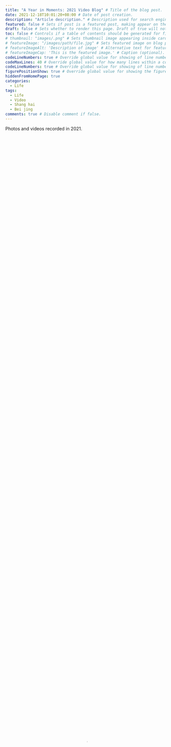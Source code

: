 ```yaml
---
title: "A Year in Moments: 2021 Video Blog" # Title of the blog post.
date: 2021-12-18T10:01:20+08:00 # Date of post creation.
description: "Article description." # Description used for search engine.
featured: false # Sets if post is a featured post, making appear on the home page side bar.
draft: false # Sets whether to render this page. Draft of true will not be rendered.
toc: false # Controls if a table of contents should be generated for first-level links automatically.
# thumbnail: "images/.png" # Sets thumbnail image appearing inside card on homepage.
# featureImage: "/images/path/file.jpg" # Sets featured image on blog post.
# featureImageAlt: 'Description of image' # Alternative text for featured image.
# featureImageCap: 'This is the featured image.' # Caption (optional).
codeLineNumbers: true # Override global value for showing of line numbers within code block.
codeMaxLines: 40 # Override global value for how many lines within a code block before auto-collapsing.
codeLineNumbers: true # Override global value for showing of line numbers within code block.
figurePositionShow: true # Override global value for showing the figure label.
hiddenFromHomePage: true
categories:
  - Life
tags:
  - Life
  - Video
  - Shang hai
  - Bei jing
comments: true # Disable comment if false.
---
```


Photos and videos recorded in 2021.

<!--more-->

<video id="video" controls="" preload="auto" poster="cover.png" width=100% height=100%>
    <source
            id="mp4"
            src="https://github.com/Jerrysmd/Jerrysmd.github.io/releases/download/video/2021-memory.mp4"
            type="video/mp4"> 
</video>
